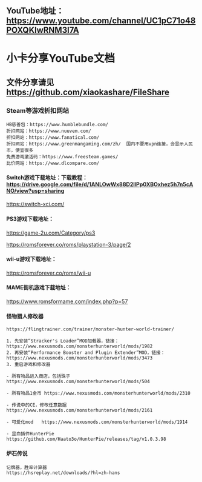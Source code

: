 ## YouTube地址：https://www.youtube.com/channel/UC1pC71o48POXQKlwRNM3l7A

# 小卡分享YouTube文档
## 文件分享请见 https://github.com/xiaokashare/FileShare

### Steam等游戏折扣网站
```
HB慈善包：https://www.humblebundle.com/
折扣网站：https://www.nuuvem.com/
折扣网站：https://www.fanatical.com/
折扣网站：https://www.greenmangaming.com/zh/  国内不要用vpn连接，会显示人民币，便宜很多
免费游戏激活码：https://www.freesteam.games/
比价网站：https://www.dlcompare.com/
```

#### Switch游戏下载地址：下载教程：https://drive.google.com/file/d/1ANLOwWx88D2llPp0XBOxhez5h7n5cANO/view?usp=sharing
https://switch-xci.com/


#### PS3游戏下载地址：
https://game-2u.com/Category/ps3

https://romsforever.co/roms/playstation-3/page/2

#### wii-u游戏下载地址： 
https://romsforever.co/roms/wii-u

#### MAME街机游戏下载地址：
https://www.romsformame.com/index.php?p=57
#### 怪物猎人修改器
```
https://flingtrainer.com/trainer/monster-hunter-world-trainer/

1. 先安装“Stracker's Loader”MOD加载器，链接：https://www.nexusmods.com/monsterhunterworld/mods/1982
2. 再安装“Performance Booster and Plugin Extender”MOD，链接：https://www.nexusmods.com/monsterhunterworld/mods/3473
3. 重启游戏和修改器

- 所有物品进入商店，包括珠子 https://www.nexusmods.com/monsterhunterworld/mods/504

- 所有物品1金币 https://www.nexusmods.com/monsterhunterworld/mods/2310

- 传说中的CE，修改任意数据  https://www.nexusmods.com/monsterhunterworld/mods/2161

- 可爱化mod   https://www.nexusmods.com/monsterhunterworld/mods/1914

- 显血插件HunterPie  https://github.com/Haato3o/HunterPie/releases/tag/v1.0.3.98
```
#### 炉石传说
```
记牌器，胜率计算器
https://hsreplay.net/downloads/?hl=zh-hans
```

